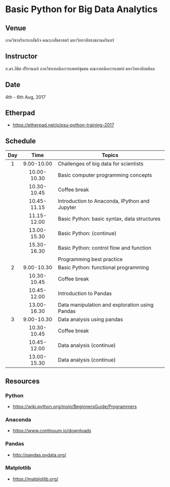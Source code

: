 # Basic Python for Big Data Analytics

## Venue
ภาควิชาบริหารเภสัชกิจ คณะเภสัชศาสตร์ มหาวิทยาลัยสงขลานครินทร์

## Instructor
อ.ดร.ลิขิต ปรียานนท์ ภาควิชาเทคนิคการแพทย์ชุมชน คณะเทคนิคการแพทย์ มหาวิทยาลัยมหิดล

## Date
 4th - 6th Aug, 2017

## Etherpad
* https://etherpad.net/p/psu-python-training-2017

## Schedule

|Day|Time|Topics|
|:---:|:---:|----|
|1|9.00-10.00|Challenges of big data for scientists|
||10.00-10.30|Basic computer programming concepts|
||10.30-10.45|Coffee break|
||10.45-11.15|Introduction to Anaconda, IPython and Jupyter|
||11.15-12.00|Basic Python: basic syntax, data structures|
||13.00-15.30|Basic Python: (continue)|
||15.30-16.30|Basic Python: control flow and function|
|||Programming best practice|
|2|9.00-10.30|Basic Python: functional programming|
||10.30-10.45|Coffee break|
||10.45-12.00|Introduction to Pandas|
||13.00-16.30|Data manipulation and exploration using Pandas|
|3|9.00-10.30|Data analysis using pandas|
||10.30-10.45|Coffee break|
||10.45-12.00|Data analysis (continue)|
||13.00-15.30|Data analysis (continue)|

## Resources
### Python
* https://wiki.python.org/moin/BeginnersGuide/Programmers
### Anaconda
* https://www.continuum.io/downloads
### Pandas
* http://pandas.pydata.org/
### Matplotlib
* https://matplotlib.org/